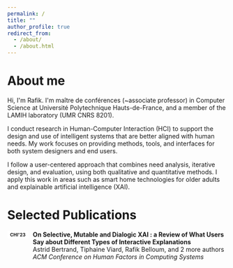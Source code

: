 ```yaml
---
permalink: /
title: ""
author_profile: true
redirect_from:
  - /about/
  - /about.html
---
```


About me
======

Hi, I'm Rafik. I'm maître de conférences (~associate professor) in Computer Science at Université Polytechnique Hauts-de-France, and a member of the LAMIH laboratory (UMR CNRS 8201).

I conduct research in Human-Computer Interaction (HCI) to support the design and use of intelligent systems that are better aligned with human needs. My work focuses on providing methods, tools, and interfaces for both system designers and end users.

I follow a user-centered approach that combines need analysis, iterative design, and evaluation, using both qualitative and quantitative methods. I apply this work in areas such as smart home technologies for older adults and explainable artificial intelligence (XAI).

Selected Publications
======


<div style="display: flex; align-items: flex-start; margin-bottom: 1.5em;">
  <div style="flex-shrink: 0;">
    <span style="display:inline-block; background-color:white; color:#1a1a1a; padding:0.25em 0.6em; border-radius:0.3em; font-weight:bold; font-size:0.75em; margin-right: 1em;">CHI'23</span>
  </div>
  <div>
    <p style="margin: 0;">
      <strong>On Selective, Mutable and Dialogic XAI : a Review of What Users Say about Different Types of Interactive Explanations</strong><br>
      Astrid Bertrand, Tiphaine Viard, Rafik Belloum, and 2 more authors<br>
      <em>ACM Conference on Human Factors in Computing Systems</em>
    </p>
  </div>
</div>

